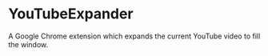 # YouTubeExpander
A Google Chrome extension which expands the current YouTube video to fill the window.
